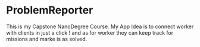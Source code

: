 # ProblemReporter
This is my Capstone NanoDegree Course.
My App Idea is to connect worker with clients in just a click ! 
and as for worker they can keep track for missions and marke is as solved. 
